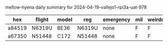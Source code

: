mellow-hyena daily summary for 2024-04-19-vallejo1-rpi3a-uat-978

|hex|flight|model|reg|emergency|mil|weirdo|
|--|--|--|--|--|--|--|
|a84519|N6319U|BE36|N6319U|none|F|F|
|a67350|N51448|C172|N51448|none|F|F|
